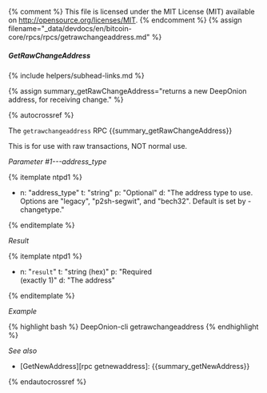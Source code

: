 {% comment %}
This file is licensed under the MIT License (MIT) available on
http://opensource.org/licenses/MIT.
{% endcomment %}
{% assign filename="_data/devdocs/en/bitcoin-core/rpcs/rpcs/getrawchangeaddress.md" %}

##### GetRawChangeAddress
{% include helpers/subhead-links.md %}

{% assign summary_getRawChangeAddress="returns a new DeepOnion address, for receiving change." %}

{% autocrossref %}

The `getrawchangeaddress` RPC {{summary_getRawChangeAddress}}

This is for use with raw transactions, NOT normal use.

*Parameter #1---address_type*

{% itemplate ntpd1 %}
- n: "address_type"
  t: "string"
  p: "Optional"
  d: "The address type to use. Options are \"legacy\", \"p2sh-segwit\", and \"bech32\". Default is set by -changetype."

{% enditemplate %}

*Result*

{% itemplate ntpd1 %}
- n: "`result`"
  t: "string (hex)"
  p: "Required<br>(exactly 1)"
  d: "The address"

{% enditemplate %}

*Example*

{% highlight bash %}
DeepOnion-cli getrawchangeaddress
{% endhighlight %}

*See also*

* [GetNewAddress][rpc getnewaddress]: {{summary_getNewAddress}}

{% endautocrossref %}
